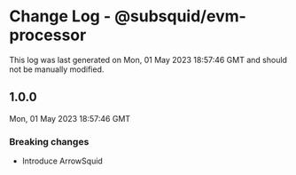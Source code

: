 # Change Log - @subsquid/evm-processor

This log was last generated on Mon, 01 May 2023 18:57:46 GMT and should not be manually modified.

## 1.0.0
Mon, 01 May 2023 18:57:46 GMT

### Breaking changes

- Introduce ArrowSquid

